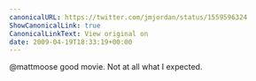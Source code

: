 ```yaml
---
canonicalURL: https://twitter.com/jmjordan/status/1559596324
ShowCanonicalLink: true
CanonicalLinkText: View original on
date: 2009-04-19T18:33:19+00:00
---
```

@mattmoose good movie. Not at all what I expected.